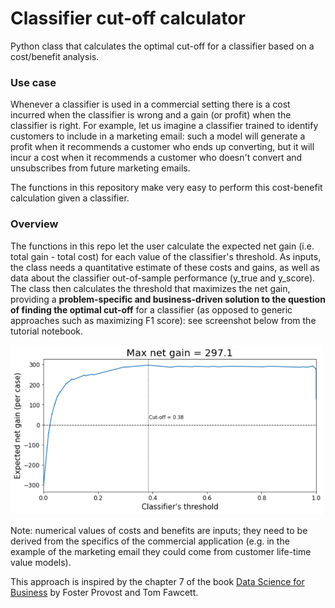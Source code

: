 # Classifier cut-off calculator
Python class that calculates the optimal cut-off for a classifier based on a cost/benefit analysis. 

### Use case
Whenever a classifier is used in a commercial setting there is a cost incurred when the classifier is wrong and a gain (or profit) when the classifier is right. For example, let us imagine a classifier trained to identify customers to include in a marketing email: such a model will generate a profit when it recommends a customer who ends up converting, but it will incur a cost when it recommends a customer who doesn't convert and unsubscribes from future marketing emails.

The functions in this repository make very easy to perform this cost-benefit calculation given a classifier.

### Overview
The functions in this repo let the user calculate the expected net gain (i.e. total gain - total cost) for each value of the classifier's threshold. As inputs, the class needs a quantitative estimate of these costs and gains, as well as data about the classifier out-of-sample performance (y_true and y_score). The class then calculates the threshold that maximizes the net gain, providing a <b>problem-specific and business-driven solution to the question of finding the optimal cut-off</b> for a classifier (as opposed to generic approaches such as maximizing F1 score): see screenshot below from the tutorial notebook.

<img src="images/classifier_gain_plot.PNG"  width="500"/>

Note: numerical values of costs and benefits are inputs; they need to be derived from the specifics of the commercial application (e.g. in the example of the marketing email they could come from customer life-time value models).

This approach is inspired by the chapter 7 of the book [Data Science for Business](https://learning.oreilly.com/library/view/data-science-for/9781449374273/) by Foster Provost and Tom Fawcett.
